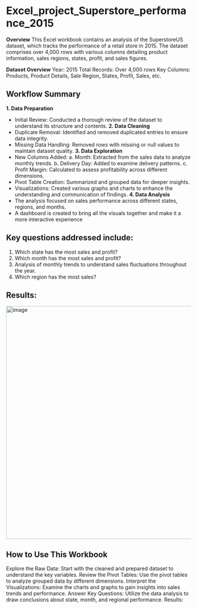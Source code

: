 # Excel_project_Superstore_performance_2015

**Overview**
This Excel workbook contains an analysis of the SuperstoreUS dataset, which tracks the performance of a retail store in 2015. The dataset comprises over 4,000 rows with various columns detailing product information, sales regions, states, profit, and sales figures.

**Dataset Overview**
Year: 2015
Total Records: Over 4,000 rows
Key Columns: Products, Product Details, Sale Region, States, Profit, Sales, etc.

## Workflow Summary
**1. Data Preparation**
  - Initial Review: Conducted a thorough review of the dataset to understand its structure and contents.
**2. Data Cleaning**
  - Duplicate Removal: Identified and removed duplicated entries to ensure data integrity.
  - Missing Data Handling: Removed rows with missing or null values to maintain dataset quality.
**3. Data Exploration**
  - New Columns Added: 
    a. Month: Extracted from the sales data to analyze monthly trends.
    b. Delivery Day: Added to examine delivery patterns.
    c. Profit Margin: Calculated to assess profitability across different dimensions.
  - Pivot Table Creation: Summarized and grouped data for deeper insights.
  - Visualizations: Created various graphs and charts to enhance the understanding and communication of findings.
**4. Data Analysis**
  - The analysis focused on sales performance across different states, regions, and months.
  - A dashboard is created to bring all the visuals together and make it a more interactive experience

## Key questions addressed include:
1. Which state has the most sales and profit?
2. Which month has the most sales and profit?
3. Analysis of monthly trends to understand sales fluctuations throughout the year.
4. Which region has the most sales?

## Results: 
<img width="636" alt="image" src="https://github.com/user-attachments/assets/5ed6211d-c884-4c48-a61c-d7203fad215f">


## How to Use This Workbook
Explore the Raw Data: Start with the cleaned and prepared dataset to understand the key variables.
Review the Pivot Tables: Use the pivot tables to analyze grouped data by different dimensions.
Interpret the Visualizations: Examine the charts and graphs to gain insights into sales trends and performance.
Answer Key Questions: Utilize the data analysis to draw conclusions about state, month, and regional performance.
Results:
